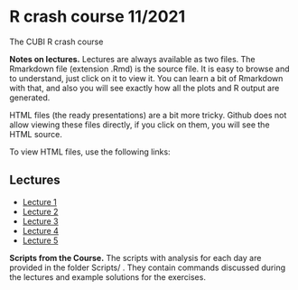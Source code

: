 # R crash course 11/2021

The CUBI R crash course

**Notes on lectures.** Lectures are always available as two files. The
Rmarkdown file (extension .Rmd) is the source file. It is easy to browse
and to understand, just click on it to view it. You can learn a bit of
Rmarkdown with that, and also you will see exactly how all the plots and R
output are generated.

HTML files (the ready presentations) are a bit more tricky. Github does not
allow viewing these files directly, if you click on them, you will see the
HTML source.

To view HTML files, use the following links:

## Lectures

 * [Lecture 1](https://bihealth.github.io/RcrashCourse2021/Lectures/lecture_01.html) 
 * [Lecture 2](https://bihealth.github.io/RcrashCourse2021/Lectures/lecture_02.html)
 * [Lecture 3](https://bihealth.github.io/RcrashCourse2021/Lectures/lecture_03.html)
 * [Lecture 4](https://bihealth.github.io/RcrashCourse2021/Lectures/lecture_04.html)
 * [Lecture 5](https://bihealth.github.io/RcrashCourse2021/Lectures/lecture_05.html)

**Scripts from the Course.** The scripts with analysis for each day are provided in the folder Scripts/ . They contain commands discussed during the lectures and example solutions for the exercises.

